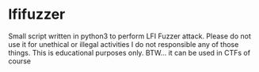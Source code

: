 # lfifuzzer
Small script written in python3 to perform LFI Fuzzer attack. Please do not use it for unethical or illegal activities I do not responsible any of those things. This is educational purposes only. BTW... it can be used in CTFs of course
